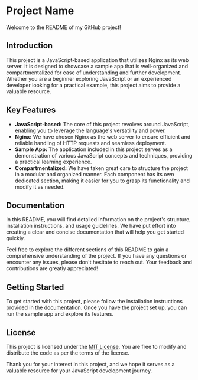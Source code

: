 # Project Name

Welcome to the README of my GitHub project!

## Introduction

This project is a JavaScript-based application that utilizes Nginx as its web server. It is designed to showcase a sample app that is well-organized and compartmentalized for ease of understanding and further development. Whether you are a beginner exploring JavaScript or an experienced developer looking for a practical example, this project aims to provide a valuable resource.

## Key Features

- **JavaScript-based:** The core of this project revolves around JavaScript, enabling you to leverage the language's versatility and power.
- **Nginx:** We have chosen Nginx as the web server to ensure efficient and reliable handling of HTTP requests and seamless deployment.
- **Sample App:** The application included in this project serves as a demonstration of various JavaScript concepts and techniques, providing a practical learning experience.
- **Compartmentalized:** We have taken great care to structure the project in a modular and organized manner. Each component has its own dedicated section, making it easier for you to grasp its functionality and modify it as needed.

## Documentation

In this README, you will find detailed information on the project's structure, installation instructions, and usage guidelines. We have put effort into creating a clear and concise documentation that will help you get started quickly.

Feel free to explore the different sections of this README to gain a comprehensive understanding of the project. If you have any questions or encounter any issues, please don't hesitate to reach out. Your feedback and contributions are greatly appreciated!

## Getting Started

To get started with this project, please follow the installation instructions provided in the [documentation](link-to-documentation). Once you have the project set up, you can run the sample app and explore its features.

## License

This project is licensed under the [MIT License](link-to-license). You are free to modify and distribute the code as per the terms of the license.

Thank you for your interest in this project, and we hope it serves as a valuable resource for your JavaScript development journey.
